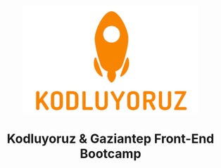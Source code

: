 
<p align="center">
  <img width="400" src="./assets/logo-1.png" alt="Kodluyoruz Gaziantep Bootcamp Logo">
</p>

<h1 align="center"><strong>Kodluyoruz & Gaziantep Front-End Bootcamp</strong></h1>